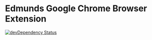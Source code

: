 # Edmunds Google Chrome Browser Extension

[![devDependency Status](https://david-dm.org/EdmundsBrowserPlugin/edmunds-chrome-extension/dev-status.png)](https://david-dm.org/EdmundsBrowserPlugin/edmunds-chrome-extension#info=devDependencies)
